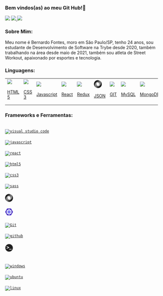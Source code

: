 ### Bem vindos(as) ao meu Git Hub!👋

<img src="https://img.icons8.com/color/48/000000/brazil.png"/>

<a href="https://www.linkedin.com/in/bernardo-fontes-/">
  <img src="https://img.icons8.com/office/40/000000/linkedin.png"/>
</a>
<a href="https://www.instagram.com/sw_berna/">
  <img src="https://img.icons8.com/doodle/40/000000/instagram-new.png"/>
</a>

### Sobre Mim:
Meu nome é Bernardo Fontes, moro em São Paulo/SP, tenho 24 anos, sou estudante de Desenvolvimento de Software na Trybe desde 2020, também trabalhando na área desde maio de 2021, também sou atleta de Street Workout, apaixonado por esportes e tecnologia.


### Linguagens:
<table>
  <tr>
    <td>
      <a href="">
        <img src="https://img.icons8.com/color/40/000000/html-5--v1.png"/>
        <p>HTML 5</p>
      </a>  
    </td>
    <td>
      <a href="">
        <img src="https://img.icons8.com/color/40/000000/css3.png"/>
        <p>CSS 3</p>
      </a>
    </td>
    <td>
      <a href="">
        <img src="https://img.icons8.com/color/40/000000/javascript.png"/>
        <p>Javascript</p>
      </a>
    </td>
    <td>
      <a href="">
        <img src="https://img.icons8.com/plasticine/100/000000/react.png"/>
        <p>React</p>
      </a>
    </td>
    <td>
      <a href="">
        <img src="https://img.icons8.com/color/40/000000/redux.png"/>
        <p>Redux</p>
      </a>
    </td>
    <td>
      <a href="">
        <img width="26px" src="https://raw.githubusercontent.com/github/explore/80688e429a7d4ef2fca1e82350fe8e3517d3494d/topics/json/json.png"/>
        <p>JSON</p>
      </a>
    </td>
    <td>
      <a href="">
        <img src="https://img.icons8.com/wired/40/000000/merge-git.png"/>
        <p>GIT</p>
      </a>
    </td>
    <td>
      <a href="">
        <img src="https://img.icons8.com/nolan/48/mysql.png"/>
        <p>MySQL</p>
      </a>
    </td>
    <td>
      <a href="">
        <img src="https://img.icons8.com/color/48/000000/mongodb.png"/>
        <p>MongoDB</p>
      </a>
    </td>
     <td>
      <a href="">
        <img src="https://img.icons8.com/color/48/000000/nodejs.png"/>
        <p>Node.js</p>
      </a>
    </td>
  </tr>
</table>

### Frameworks e Ferramentas:

[<code>
<img alt="visual studio code" width="26px" src="https://img.icons8.com/fluent/240/000000/visual-studio-code-2019.png" />
</code>](https://code.visualstudio.com/)
[<code>
<img alt="javascript" width="26px" src="https://img.icons8.com/color/240/000000/javascript.png" />
</code>](https://developer.mozilla.org/en-US/docs/Web/JavaScript)
[<code>
<img alt="react" width="26px" src="https://img.icons8.com/color/240/000000/react-native.png" />
</code>](https://reactjs.org/)
[<code>
<img alt="html5" width="26px" src="https://img.icons8.com/color/240/000000/html-5.png">
</code>](https://developer.mozilla.org/en-US/docs/Web/HTML)
[<code>
<img alt="css3" width="26px" src="https://img.icons8.com/color/240/000000/css3.png">
</code>](https://developer.mozilla.org/en-US/docs/Web/CSS)
[<code>
<img alt="sass" width="26px" src="https://img.icons8.com/color/240/000000/sass.png">
</code>](https://sass-lang.com/)
[<code>
<img alt="json" width="26px" src="https://raw.githubusercontent.com/github/explore/80688e429a7d4ef2fca1e82350fe8e3517d3494d/topics/json/json.png">
</code>](https://www.json.org/json-en.html)
[<code>
<img alt="eslint" width="26px" src="https://raw.githubusercontent.com/github/explore/80688e429a7d4ef2fca1e82350fe8e3517d3494d/topics/eslint/eslint.png">
</code>](https://eslint.org/)
[<code>
<img alt="Git" width="26px" src="https://img.icons8.com/color/240/000000/git.png">
</code>](https://git-scm.com/)
[<code>
<img alt="github" width="26px" src="https://img.icons8.com/ios-glyphs/240/000000/github.png">
</code>](https://github.com/)
[<code>
<img alt="terminal" width="26px" src="https://raw.githubusercontent.com/github/explore/80688e429a7d4ef2fca1e82350fe8e3517d3494d/topics/terminal/terminal.png">
</code>](https://docs.microsoft.com/en-us/windows/terminal/)
<br />
[<code>
<img alt="windows" width="26px" src="https://img.icons8.com/color/240/000000/windows-10.png">
</code>](https://www.microsoft.com/en-us/windows)
[<code>
<img alt="ubuntu" width="26px" src="https://img.icons8.com/color/96/000000/ubuntu--v1.png">
</code>](https://ubuntu.com/)
[<code>
<img alt="linux" width="26px" src="https://img.icons8.com/color/96/000000/linux.png">
</code>](https://www.kernel.org/)


<!--
**BernardoFontes/BernardoFontes** is a ✨ _special_ ✨ repository because its `README.md` (this file) appears on your GitHub profile.

Here are some ideas to get you started:

- 🔭 I’m currently working on ...
- 🌱 I’m currently learning ...
- 👯 I’m looking to collaborate on ...
- 🤔 I’m looking for help with ...
- 💬 Ask me about ...
- 📫 How to reach me: ...
- 😄 Pronouns: ...
- ⚡ Fun fact: ...
-->
